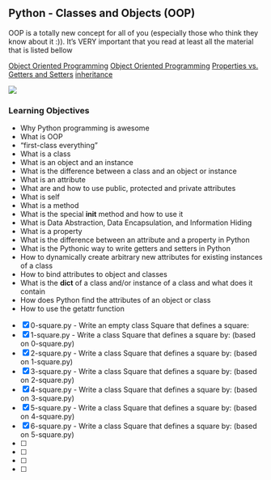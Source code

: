 ## Python - Classes and Objects (OOP)

OOP is a totally new concept for all of you (especially those who think they know about it :)). It’s VERY important that you read at least all the material that is listed bellow

[Object Oriented Programming](https://python.swaroopch.com/oop.html)
[Object Oriented Programming](https://python-course.eu/oop/object-oriented-programming.php)
[Properties vs. Getters and Setters](https://python-course.eu/oop/properties-vs-getters-and-setters.php)
[inheritance](https://www.youtube.com/watch?v=W9SViazIH00)

![](https://python-course.eu/images/oop/private_property_no_trespassing_200w.webp)

### Learning Objectives
- Why Python programming is awesome
- What is OOP
- “first-class everything”
- What is a class
- What is an object and an instance
- What is the difference between a class and an object or instance
- What is an attribute
- What are and how to use public, protected and private attributes
- What is self
- What is a method
- What is the special __init__ method and how to use it
- What is Data Abstraction, Data Encapsulation, and Information Hiding
- What is a property
- What is the difference between an attribute and a property in Python
- What is the Pythonic way to write getters and setters in Python
- How to dynamically create arbitrary new attributes for existing instances of a class
- How to bind attributes to object and classes
- What is the __dict__ of a class and/or instance of a class and what does it contain
- How does Python find the attributes of an object or class
- How to use the getattr function

- [x] 0-square.py - Write an empty class Square that defines a square:
- [x] 1-square.py - Write a class Square that defines a square by: (based on 0-square.py)
- [x] 2-square.py - Write a class Square that defines a square by: (based on 1-square.py)
- [x] 3-square.py - Write a class Square that defines a square by: (based on 2-square.py)
- [x] 4-square.py - Write a class Square that defines a square by: (based on 3-square.py)
- [x] 5-square.py - Write a class Square that defines a square by: (based on 4-square.py)
- [x] 6-square.py - Write a class Square that defines a square by: (based on 5-square.py)
- [ ]
- [ ]
- [ ]
- [ ]


